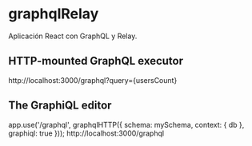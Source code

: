 # graphqlRelay
Aplicación React con GraphQL y Relay.

## HTTP-mounted GraphQL executor
http://localhost:3000/graphql?query={usersCount}

## The GraphiQL editor
app.use('/graphql', graphqlHTTP({
  schema: mySchema,
  context: { db },
  graphiql: true
}));
http://localhost:3000/graphql
